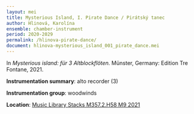 ```yaml
---
layout: mei
title: Mysterious Island, I. Pirate Dance / Pirátský tanec
author: Hlinová, Karolína
ensemble: chamber-instrument 
period: 2020-2029
permalink: /hlinova-pirate-dance/
document: hlinova-mysterious_island_001_pirate_dance.mei
---
```


In *Mysterious island: für 3 Altblockflöten.* Münster, Germany: Edition Tre Fontane, 2021.

**Instrumentation summary**: alto recorder (3) 

**Instrumentation group**: woodwinds

**Location**: <a href="https://tufts.primo.exlibrisgroup.com/permalink/01TUN_INST/1kc9gia/alma991018809058903851" target="_blank">Music Library Stacks M357.2.H58 M9 2021</a>